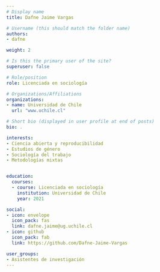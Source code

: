 ```yaml
---
# Display name
title: Dafne Jaime Vargas

# Username (this should match the folder name)
authors:
- dafne

weight: 2 

# Is this the primary user of the site?
superuser: false

# Role/position
role: Licenciada en sociología

# Organizations/Affiliations
organizations:
- name: Universidad de Chile
  url: "www.uchile.cl"

# Short bio (displayed in user profile at end of posts)
bio: .

interests:
- Ciencia abierta y reproducibilidad
- Estudios de género
- Sociología del trabajo
- Metodologías mixtas


education:
  courses:
  - course: Licenciada en sociología
    institution: Universidad de Chile
    year: 2021

social:
- icon: envelope
  icon_pack: fas
  link: dafne.jaime@ug.uchile.cl
- icon: github
  icon_pack: fab
  link: https://github.com/Dafne-Jaime-Vargas

user_groups:
- Asistentes de investigación
---
```



